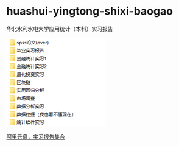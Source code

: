 # huashui-yingtong-shixi-baogao
华北水利水电大学应用统计（本科）实习报告

![包含的报告](报告名称.png "觉得好的话点个星星谢谢")

[阿里云盘，实习报告集合](https://www.aliyundrive.com/s/U5im91AbB28 "点击下载")

